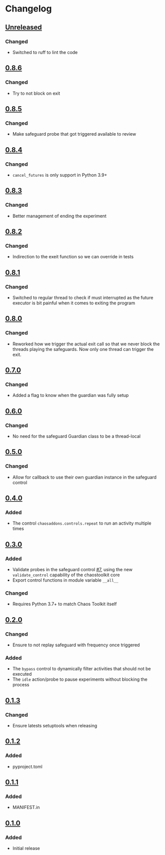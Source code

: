 # Changelog

## [Unreleased][]

[Unreleased]: https://github.com/chaostoolkit/chaostoolkit-addons/compare/0.8.6...HEAD

### Changed

- Switched to ruff to lint the code

## [0.8.6][]

[0.8.6]: https://github.com/chaostoolkit/chaostoolkit-addons/compare/0.8.5...0.8.6

### Changed

* Try to not block on exit

## [0.8.5][]

[0.8.5]: https://github.com/chaostoolkit/chaostoolkit-addons/compare/0.8.4...0.8.5

### Changed

* Make safeguard probe that got triggered available to review

## [0.8.4][]

[0.8.4]: https://github.com/chaostoolkit/chaostoolkit-addons/compare/0.8.3...0.8.4

### Changed

- `cancel_futures` is only support in Python 3.9+

## [0.8.3][]

[0.8.3]: https://github.com/chaostoolkit/chaostoolkit-addons/compare/0.8.2...0.8.3

### Changed

- Better management of ending the experiment

## [0.8.2][]

[0.8.2]: https://github.com/chaostoolkit/chaostoolkit-addons/compare/0.8.1...0.8.2

### Changed

- Indirection to the exeit function so we can override in tests

## [0.8.1][]

[0.8.1]: https://github.com/chaostoolkit/chaostoolkit-addons/compare/0.8.0...0.8.1

### Changed

- Switched to regular thread to check if must interrupted as the future
  executor is bit painful when it comes to exiting the program

## [0.8.0][]

[0.8.0]: https://github.com/chaostoolkit/chaostoolkit-addons/compare/0.7.0...0.8.0

### Changed

- Reworked how we trigger the actual exit call so that we never block the
  threads playing the safeguards. Now only one thread can trigger the exit.

## [0.7.0][]

[0.7.0]: https://github.com/chaostoolkit/chaostoolkit-addons/compare/0.6.0...0.7.0

### Changed

- Added a flag to know when the guardian was fully setup

## [0.6.0][]

[0.6.0]: https://github.com/chaostoolkit/chaostoolkit-addons/compare/0.5.0...0.6.0

### Changed

- No need for the safeguard Guardian class to be a thread-local

## [0.5.0][]

[0.5.0]: https://github.com/chaostoolkit/chaostoolkit-addons/compare/0.4.0...0.5.0

### Changed

- Allow for callback to use their own guardian instance in the safeguard control

## [0.4.0][]

[0.4.0]: https://github.com/chaostoolkit/chaostoolkit-addons/compare/0.3.0...0.4.0

### Added

- The control `chaosaddons.controls.repeat` to run an activity multiple times

## [0.3.0][]

[0.3.0]: https://github.com/chaostoolkit/chaostoolkit-addons/compare/0.2.0...0.3.0

### Added

- Validate probes in the safeguard control [#7][7], using the new
  `validate_control` capability of the chaostoolkit core
- Export control functions in module variable `__all__`

[7]: https://github.com/chaostoolkit/chaostoolkit-addons/issues/7

### Changed

- Requires Python 3.7+ to match Chaos Toolkit itself

## [0.2.0][]

[0.2.0]: https://github.com/chaostoolkit/chaostoolkit-addons/compare/0.1.3...0.2.0

### Changed

- Ensure to not replay safeguard with frequency once triggered

### Added

-  The `bypass` control to dynamically filter activities that should not be
   executed
-  The `idle` action/probe to pause experiments without blocking the process

## [0.1.3][]

[0.1.3]: https://github.com/chaostoolkit/chaostoolkit-addons/compare/0.1.2...0.1.3

### Changed

-   Ensure latests setuptools when releasing

## [0.1.2][]

[0.1.2]: https://github.com/chaostoolkit/chaostoolkit-addons/compare/0.1.1...0.1.2

### Added

-   pyproject.toml

## [0.1.1][]

[0.1.1]: https://github.com/chaostoolkit/chaostoolkit-addons/compare/0.1.0...0.1.1

### Added

-   MANIFEST.in

## [0.1.0][]

[0.1.0]: https://github.com/chaostoolkit/chaostoolkit-addons/tree/0.1.0

### Added

-   Initial release